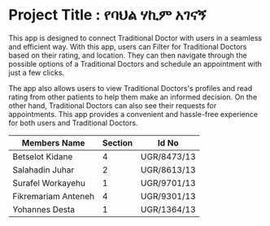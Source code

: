 # Project Title :   የባህል ሃኪም አገናኝ 

This app is designed to connect Traditional Doctor  with users in a seamless and efficient way. With this app, users can Filter for  Traditional Doctors based on their rating, and location. They can then navigate through the possible options of a  Traditional Doctors  and schedule an appointment with just a few clicks. 

The app also allows users to view Traditional Doctors's profiles and read rating from other patients to help them make an informed decision. On the other hand, Traditional Doctors can also see their requests for appointments. This app provides a convenient and hassle-free experience for both users and Traditional Doctors.




|   Members Name      |  Section |  Id No       |
| --------------------| -------- | ------------ |
| Betselot Kidane     |     4    | UGR/8473/13  |
| Salahadin Juhar     |     2    | UGR/8613/13  |
| Surafel Workayehu   |     1    | UGR/9701/13  |
| Fikremariam Anteneh |     4    | UGR/9301/13  |
| Yohannes Desta      |     1    | UGR/1364/13  |



